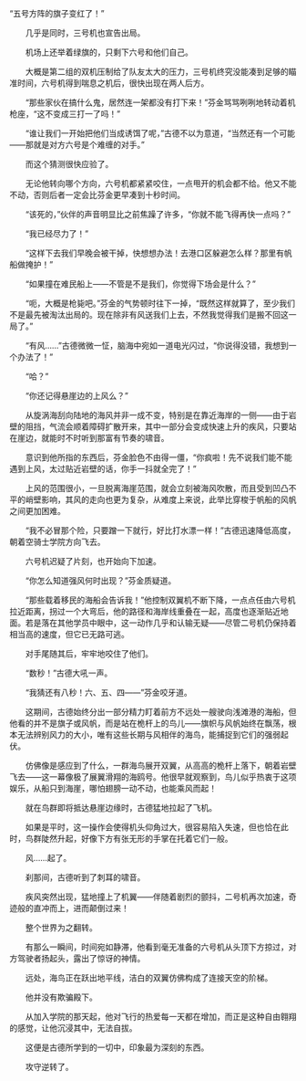 “五号方阵的旗子变红了！”

　　几乎是同时，三号机也宣告出局。

　　机场上还举着绿旗的，只剩下六号和他们自己。

　　大概是第二组的双机压制给了队友太大的压力，三号机终究没能凑到足够的瞄准时间，六号机得到喘息之机后，很快出现在两人后方。

　　“那些家伙在搞什么鬼，居然连一架都没有打下来！”芬金骂骂咧咧地转动着机枪座，“这不变成三打一了吗！”

　　“谁让我们一开始把他们当成诱饵了呢，”古德不以为意道，“当然还有一个可能——那就是对方六号是个难缠的对手。”

　　而这个猜测很快应验了。

　　无论他转向哪个方向，六号机都紧紧咬住，一点甩开的机会都不给。他又不能不动，否则后者一定会比芬金更早凑到十秒时间。

　　“该死的，”伙伴的声音明显比之前焦躁了许多，“你就不能飞得再快一点吗？”

　　“我已经尽力了！”

　　“这样下去我们早晚会被干掉，快想想办法！去港口区躲避怎么样？那里有帆船做掩护！”

　　“如果撞在难民船上——不管是不是我们，你觉得下场会是什么？”

　　“呃，大概是枪毙吧。”芬金的气势顿时往下一掉，“既然这样就算了，至少我们不是最先被淘汰出局的。现在除非有风送我们上去，不然我觉得我们是搬不回这一局了。”

　　“有风……”古德微微一怔，脑海中宛如一道电光闪过，“你说得没错，我想到一个办法了！”

　　“哈？”

　　“你还记得悬崖边的上风么？”

　　从旋涡海刮向陆地的海风并非一成不变，特别是在靠近海岸的一侧——由于岩壁的阻挡，气流会顺着障碍扩散开来，其中一部分会变成快速上升的疾风，只要站在崖边，就能时不时听到那富有节奏的啸音。

　　意识到他所指的东西后，芬金脸色不由得一僵，“你疯啦！先不说我们能不能遇到上风，太过贴近岩壁的话，你手一抖就全完了！”

　　上风的范围很小，一旦脱离海崖范围，就会立刻被海风吹散，而且受到凹凸不平的峭壁影响，其风的走向也更为复杂，从难度上来说，此举比穿梭于帆船的风帆之间更加困难。

　　“我不必冒那个险，只要蹭一下就行，好比打水漂一样！”古德迅速降低高度，朝着空骑士学院方向飞去。

　　六号机迟疑了片刻，也开始向下加速。

　　“你怎么知道强风何时出现？”芬金质疑道。

　　“那些载着移民的海船会告诉我！”他控制双翼机不断下降，一点点任由六号机拉近距离，拐过一个大弯后，他的路径和海岸线重叠在一起，高度也逐渐贴近地面。若是落在其他学员中眼中，这一动作几乎和认输无疑——尽管二号机仍保持着相当高的速度，但它已无路可逃。

　　对手尾随其后，牢牢地咬住了他们。

　　“数秒！”古德大吼一声。

　　“我猜还有八秒！六、五、四——”芬金咬牙道。

　　这期间，古德始终分出一部分精力盯着前方不远处一艘驶向浅滩港的海船，但他看的并不是旗子或风帆，而是站在桅杆上的鸟儿——旗帜与风帆始终在飘荡，根本无法辨别风力的大小，唯有这些长期与风相伴的海鸟，能捕捉到它们的强弱起伏。

　　仿佛像是感应到了什么，一群海鸟展开双翼，从高高的桅杆上落下，朝着岩壁飞去——这一幕像极了展翼滑翔的海鸥号。他很早就观察到，鸟儿似乎热衷于这项娱乐，从船只到海崖，哪怕翅膀一动不动，也能乘风而起！

　　就在鸟群即将抵达悬崖边缘时，古德猛地拉起了飞机。

　　如果是平时，这一操作会使得机头仰角过大，很容易陷入失速，但也恰在此时，鸟群陡然升起，好像下方有张无形的手掌在托着它们一般。

　　风……起了。

　　刹那间，古德听到了刺耳的啸音。

　　疾风突然出现，猛地撞上了机翼——伴随着剧烈的颤抖，二号机再次加速，奇迹般的直冲而上，进而颠倒过来！

　　整个世界为之翻转。

　　有那么一瞬间，时间宛如静滞，他看到毫无准备的六号机从头顶下方掠过，对方驾驶者扬起头，露出了惊讶的神情。

　　远处，海鸟正在跃出地平线，洁白的双翼仿佛构成了连接天空的阶梯。

　　他并没有欺骗殿下。

　　从加入学院的那天起，他对飞行的热爱每一天都在增加，而正是这种自由翱翔的感觉，让他沉浸其中，无法自拔。

　　这便是古德所学到的一切中，印象最为深刻的东西。

　　攻守逆转了。